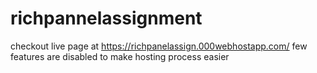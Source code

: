 # richpannelassignment
checkout live page at https://richpanelassign.000webhostapp.com/
few features are disabled to make hosting process easier 
